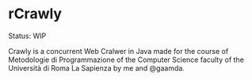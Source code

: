 # rCrawly
Status: WIP


Crawly is a concurrent Web Cralwer in Java made for the course of Metodologie di Programmazione of the Computer Science faculty of the Università di Roma La Sapienza by me and @gaamda.
